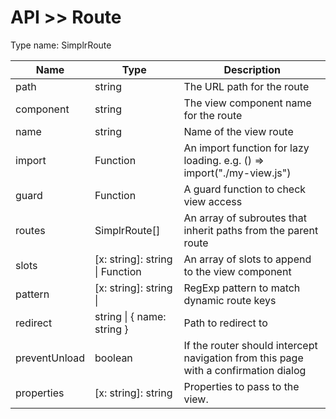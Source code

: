 # API >> Route

Type name: SimplrRoute

| Name          | Type                            | Description                                                                         |
| ------------- | ------------------------------- | ----------------------------------------------------------------------------------- |
| path          | string                          | The URL path for the route                                                          |
| component     | string                          | The view component name for the route                                               |
| name          | string                          | Name of the view route                                                              |
| import        | Function                        | An import function for lazy loading. e.g. () => import("./my-view.js")              |
| guard         | Function                        | A guard function to check view access                                               |
| routes        | SimplrRoute[]                   | An array of subroutes that inherit paths from the parent route                      |
| slots         | [x: string]: string \| Function | An array of slots to append to the view component                                   |
| pattern       | [x: string]: string \|          | RegExp pattern to match dynamic route keys                                          |
| redirect      | string \| { name: string }      | Path to redirect to                                                                 |
| preventUnload | boolean                         | If the router should intercept navigation from this page with a confirmation dialog |
| properties    | [x: string]: string             | Properties to pass to the view.                                                     |
